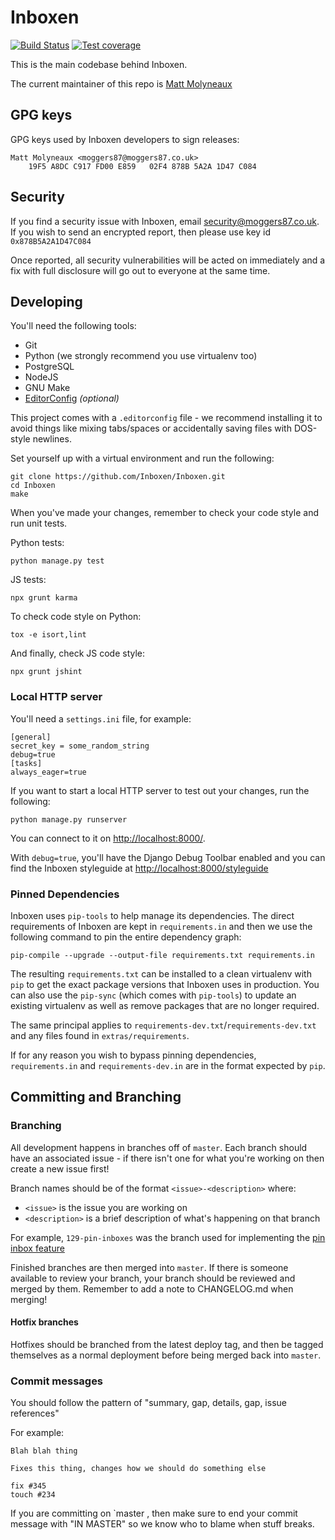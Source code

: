 Inboxen
=======

[![Build Status](https://travis-ci.org/Inboxen/Inboxen.svg?branch=master)](https://travis-ci.org/Inboxen/Inboxen)
[![Test coverage](http://codecov.io/github/Inboxen/Inboxen/coverage.svg?branch=master)](http://codecov.io/github/Inboxen/Inboxen?branch=master)

This is the main codebase behind Inboxen.

The current maintainer of this repo is [Matt Molyneaux](https://github.com/moggers87)

GPG keys
--------

GPG keys used by Inboxen developers to sign releases:

```
Matt Molyneaux <moggers87@moggers87.co.uk>
    19F5 A8DC C917 FD00 E859   02F4 878B 5A2A 1D47 C084
```

Security
--------

If you find a security issue with Inboxen, email <security@moggers87.co.uk>. If
you wish to send an encrypted report, then please use key id `0x878B5A2A1D47C084`

Once reported, all security vulnerabilities will be acted on immediately and a
fix with full disclosure will go out to everyone at the same time.

Developing
----------

You'll need the following tools:

* Git
* Python (we strongly recommend you use virtualenv too)
* PostgreSQL
* NodeJS
* GNU Make
* [EditorConfig](http://editorconfig.org/) *(optional)*

This project comes with a `.editorconfig` file - we recommend installing it to
avoid things like mixing tabs/spaces or accidentally saving files with
DOS-style newlines.

Set yourself up with a virtual environment and run the following:

```
git clone https://github.com/Inboxen/Inboxen.git
cd Inboxen
make
```

When you've made your changes, remember to check your code
style and run unit tests.

Python tests:

```
python manage.py test
```

JS tests:

```
npx grunt karma
```

To check code style on Python:

```
tox -e isort,lint
```

And finally, check JS code style:

```
npx grunt jshint
```

### Local HTTP server

You'll need a `settings.ini` file, for example:

```
[general]
secret_key = some_random_string
debug=true
[tasks]
always_eager=true
```

If you want to start a local HTTP server to test out your changes, run the following:

```
python manage.py runserver
```

You can connect to it on <http://localhost:8000/>.

With `debug=true`, you'll have the Django Debug Toolbar enabled and you can
find the Inboxen styleguide at <http://localhost:8000/styleguide>

### Pinned Dependencies

Inboxen uses `pip-tools` to help manage its dependencies. The direct
requirements of Inboxen are kept in `requirements.in` and then we use the
following command to pin the entire dependency graph:

```
pip-compile --upgrade --output-file requirements.txt requirements.in
```

The resulting `requirements.txt` can be installed to a clean virtualenv with
`pip` to get the exact package versions that Inboxen uses in production. You
can also use the `pip-sync` (which comes with `pip-tools`) to update an
existing virtualenv as well as remove packages that are no longer required.

The same principal applies to `requirements-dev.txt`/`requirements-dev.txt` and
any files found in `extras/requirements`.

If for any reason you wish to bypass pinning dependencies, `requirements.in`
and `requirements-dev.in` are in the format expected by `pip`.

Committing and Branching
------------------------

### Branching

All development happens in branches off of `master`. Each branch should have an
associated issue - if there isn't one for what you're working on then create a
new issue first!

Branch names should be of the format `<issue>-<description>` where:

* `<issue>` is the issue you are working on
* `<description>` is a brief description of what's happening on that branch

For example, `129-pin-inboxes` was the branch used for implementing the [pin
inbox feature](https://github.com/Inboxen/Inboxen/issues/129)

Finished branches are then merged into `master`. If there is someone available
to review your branch, your branch should be reviewed and merged by them.
Remember to add a note to CHANGELOG.md when merging!

#### Hotfix branches

Hotfixes should be branched from the latest deploy tag, and then be tagged
themselves as a normal deployment before being merged back into `master`.

### Commit messages

You should follow the pattern of "summary, gap, details, gap, issue references"

For example:

```
Blah blah thing

Fixes this thing, changes how we should do something else

fix #345
touch #234
```

If you are committing on `master , then make sure to end your commit message
with "IN MASTER" so we know who to blame when stuff breaks.
